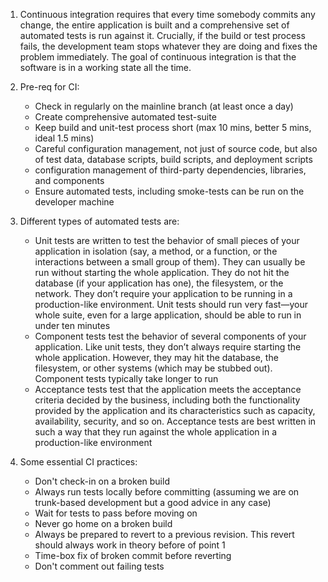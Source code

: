 1. Continuous integration requires that every time somebody commits any change, the entire application is built and a comprehensive set of automated tests is run against it. Crucially, if the build or test process fails, the development team stops whatever they are doing and fixes the problem immediately. The goal of continuous integration is that the software is in a working state all the time.

2. Pre-req for CI:
   * Check in regularly on the mainline branch (at least once a day)
   * Create comprehensive automated test-suite
   * Keep build and unit-test process short (max 10 mins, better 5 mins, ideal 1.5 mins)
   * Careful configuration management, not just of source code, but also of test data, database scripts, build scripts, and deployment scripts
   * configuration management of third-party dependencies, libraries, and components
   * Ensure automated tests, including smoke-tests can be run on the developer machine

3. Different types of automated tests are:
   * Unit tests are written to test the behavior of small pieces of your application in isolation (say, a method, or a function, or the interactions between a small group of them). They can usually be run without starting the whole application. They do not hit the database (if your application has one), the filesystem, or the network. They don’t require your application to be running in a production-like environment. Unit tests should run very fast—your whole suite, even for a large application, should be able to run in under ten minutes
   * Component tests test the behavior of several components of your application. Like unit tests, they don’t always require starting the whole application. However, they may hit the database, the filesystem, or other systems (which may be stubbed out). Component tests typically take longer to run
   * Acceptance tests test that the application meets the acceptance criteria decided by the business, including both the functionality provided by the application and its characteristics such as capacity, availability, security, and so on. Acceptance tests are best written in such a way that they run against the whole application in a production-like environment

4. Some essential CI practices:
   * Don't check-in on a broken build
   * Always run tests locally before committing (assuming we are on trunk-based development but a good advice in any case)
   * Wait for tests to pass before moving on
   * Never go home on a broken build
   * Always be prepared to revert to a previous revision. This revert should always work in theory before of point 1
   * Time-box fix of broken commit before reverting
   * Don't comment out failing tests
